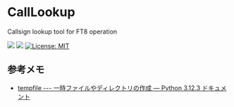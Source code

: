 # CallLookup
Callsign lookup tool for FT8 operation

![](https://byob.yarr.is/JS2IIU-MH/CallLookup/passing_lints)
![](https://byob.yarr.is/JS2IIU-MH/CallLookup/time1)
[![License: MIT](https://img.shields.io/badge/License-MIT-brightgreen.svg)](LICENSE)

## 参考メモ
- [tempfile --- 一時ファイルやディレクトリの作成 — Python 3.12.3 ドキュメント](https://docs.python.org/ja/3/library/tempfile.html)
